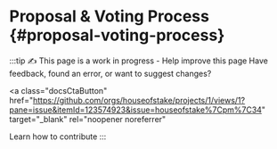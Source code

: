 # Proposal & Voting Process {#proposal-voting-process}

:::tip ✍️ This page is a work in progress - Help improve this page
Have feedback, found an error, or want to suggest changes?

<a
  class="docsCtaButton"
  href="https://github.com/orgs/houseofstake/projects/1/views/1?pane=issue&itemId=123574923&issue=houseofstake%7Cpm%7C34"
  target="_blank"
  rel="noopener noreferrer"
>
Learn how to contribute
</a>
:::
